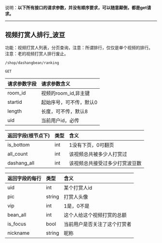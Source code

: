 说明：**以下所有接口的请求参数，并没有顺序要求，可以随意颠倒，都是get请求。**

----
## 视频打赏人排行_波豆

功能：视频打赏人列表，分页查询，注意：所谓排行，仅仅是单个视频的排行。
注意：老的视频打赏人排行废止。
~~~
/shop/dashangbean/ranking
~~~
~~~
GET
~~~

| 请求参数字段        | 请求参数含义  |
| -------- |:------|
|room_id|  视频的room_id,非主键|
|startid|  起始序号，可不传，默认0 |
|length|  长度，可不传，默认8 |
|uid|  当前用户id，必传 |

| 返回字段(根节点下)        | 类型 |含义  |
| -------- |:------|:------|
|is_bottom        |  int    | 1没有下页，0可翻页|
|all_count        |  int    | 该视频总共被多少人打赏过|
|dashang_all      |  int    | 该视频总共接受过多少打赏波豆数 |


| 返回字段的每行        | 类型 |含义  |
| -------- |:------|:------|
|   uid     | int | 某个打赏人id |
|   pic     | string | 打赏人头像 |
|   vip     | int | 1是，0不是 |
|   bean_all| int | 这个人给这个视频打赏的总额 |
|   is_focus| bool | 当前用户是否关注了这个打赏者 |
|   nickname| string | 昵称 |




